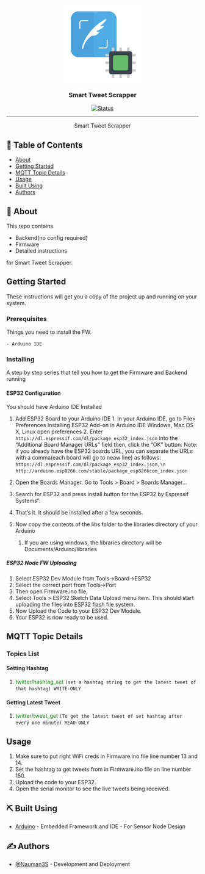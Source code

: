 <p align="center">
  <a href="" rel="noopener">
 <img width=200px height=200px src="artwork/tScrapper.png" alt="Project logo"></a>
</p>

<h3 align="center">Smart Tweet Scrapper</h3>

<div align="center">

[![Status](https://img.shields.io/badge/status-active-success.svg)]()


</div>

---


<p align="center"> Smart Tweet Scrapper
    <br> 
</p>

## 📝 Table of Contents

- [About](#about)
- [Getting Started](#getting_started)
- [MQTT Topic Details](#mqtt)
- [Usage](#usage)
- [Built Using](#built_using)
- [Authors](#authors)


## 🧐 About <a name = "about"></a>

This repo contains

- Backend(no config required)
- Firmware
- Detailed instructions

for Smart Tweet Scrapper.



## Getting Started <a name = "getting_started"></a>

These instructions will get you a copy of the project up and running on your system.

### Prerequisites

Things you need to install the FW.

```
- Arduino IDE
```

### Installing <a name = "installing"></a>

A step by step series that tell you how to get the Firmware and Backend running

#### ESP32 Configuration

You should have Arduino IDE Installed

  1.  Add ESP32 Board to your Arduino IDE
    1. In your Arduino IDE, go to File> Preferences
        Installing ESP32 Add-on in Arduino IDE Windows, Mac OS X, Linux open preferences
    2. Enter ```https://dl.espressif.com/dl/package_esp32_index.json``` 
        into the “Additional Board Manager URLs” field then, click the “OK” button:
        Note: if you already have the ESP32 boards URL, you can separate the URLs with a comma(each board will go to neaw line) as follows:
        ```https://dl.espressif.com/dl/package_esp32_index.json,\n http://arduino.esp8266.com/stable/package_esp8266com_index.json```
    
    
  2. Open the Boards Manager. Go to Tools > Board > Boards Manager…
  3. Search for ESP32 and press install button for the ESP32 by Espressif Systems“:
  4. That’s it. It should be installed after a few seconds.
  5.  Now copy the contents of the libs folder to the libraries directory of your Arduino
      1. If you are using windows, the libraries directory will be Documents/Arduino/libraries

##### ESP32 Node FW Uploading
  1.  Select ESP32 Dev Module from Tools->Board->ESP32
  2.  Select the correct port from Tools->Port
  3.  Then open Firmware.ino file,
  4.  Select Tools > ESP32 Sketch Data Upload menu item. This should start uploading the files into ESP32 flash file system.
  5.  Now Upload the Code to your ESP32 Dev Module.
  6.  Your ESP32 is now ready to be used.


## MQTT Topic Details <a name = "mqtt"></a>
### Topics List
#### Setting Hashtag
1.  <span style="color: green">twitter/hashtag_set</span> `(set a hashtag string to get the latest tweet of that hashtag) WRITE-ONLY`

#### Getting Latest Tweet

1.  <span style="color: green">twitter/tweet_get</span> `(To get the latest tweet of set hashtag after every one minute) READ-ONLY`


## Usage <a name = "usage"></a>

1.  Make sure to put right WiFi creds in Firmware.ino file line number 13 and 14.
2.  Set the hashtag to get tweets from in Firmware.ino file on line number 150.
3.  Upload the code to your ESP32.
4.  Open the serial monitor to see the live tweets being received.
    
## ⛏️ Built Using <a name = "built_using"></a>


- [Arduino](https://www.arduino.cc/) - Embedded Framework and IDE - For Sensor Node Design


## ✍️ Authors <a name = "authors"></a>

- [@Nauman3S](https://github.com/Nauman3S) - Development and Deployment
